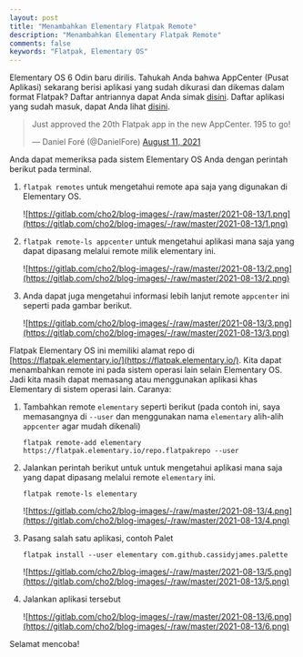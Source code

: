 ```yaml
---
layout: post
title: "Menambahkan Elementary Flatpak Remote"
description: "Menambahkan Elementary Flatpak Remote"
comments: false
keywords: "Flatpak, Elementary OS"
---
```


Elementary OS 6 Odin baru dirilis. Tahukah Anda bahwa AppCenter (Pusat Aplikasi) sekarang berisi aplikasi yang sudah dikurasi dan dikemas dalam 
format Flatpak? Daftar antriannya dapat Anda simak [disini](https://github.com/elementary/appcenter-reviews/pulls). Daftar aplikasi yang sudah masuk, dapat Anda lihat [disini](https://github.com/elementary/appcenter-reviews/tree/main/applications).

<blockquote class="twitter-tweet"><p lang="en" dir="ltr">Just approved the 20th Flatpak app in the new AppCenter. 195 to go!</p>&mdash; Daniel Foré (@DanielFore) <a href="https://twitter.com/DanielFore/status/1425573230689931267?ref_src=twsrc%5Etfw">August 11, 2021</a></blockquote> <script async src="https://platform.twitter.com/widgets.js" charset="utf-8"></script>

Anda dapat memeriksa pada sistem Elementary OS Anda dengan perintah berikut pada terminal.
1. `flatpak remotes` untuk mengetahui remote apa saja yang digunakan di Elementary OS.

    ![https://gitlab.com/cho2/blog-images/-/raw/master/2021-08-13/1.png](https://gitlab.com/cho2/blog-images/-/raw/master/2021-08-13/1.png)

1.  `flatpak remote-ls appcenter` untuk mengetahui aplikasi mana saja yang dapat dipasang melalui remote milik elementary ini.

    ![https://gitlab.com/cho2/blog-images/-/raw/master/2021-08-13/2.png](https://gitlab.com/cho2/blog-images/-/raw/master/2021-08-13/2.png)

1. Anda dapat juga mengetahui informasi lebih lanjut remote `appcenter` ini seperti pada gambar berikut.

    ![https://gitlab.com/cho2/blog-images/-/raw/master/2021-08-13/3.png](https://gitlab.com/cho2/blog-images/-/raw/master/2021-08-13/3.png)

Flatpak Elementary OS ini memiliki alamat repo di [https://flatpak.elementary.io/](https://flatpak.elementary.io/). Kita dapat menambahkan remote ini pada sistem operasi lain selain Elementary OS. Jadi kita masih dapat memasang atau menggunakan aplikasi khas Elementary di sistem operasi lain. Caranya:

1. Tambahkan remote `elementary` seperti berikut (pada contoh ini, saya memasangnya di `--user` dan menggunakan nama `elementary` alih-alih `appcenter` agar mudah dikenali)
    ```
    flatpak remote-add elementary https://flatpak.elementary.io/repo.flatpakrepo --user
    ```
1. Jalankan perintah berikut untuk untuk mengetahui aplikasi mana saja yang dapat dipasang melalui remote `elementary` ini.     
    ```
    flatpak remote-ls elementary
    ```

    ![https://gitlab.com/cho2/blog-images/-/raw/master/2021-08-13/4.png](https://gitlab.com/cho2/blog-images/-/raw/master/2021-08-13/4.png)

1. Pasang salah satu aplikasi, contoh Palet
    ```
    flatpak install --user elementary com.github.cassidyjames.palette
    ```

    ![https://gitlab.com/cho2/blog-images/-/raw/master/2021-08-13/5.png](https://gitlab.com/cho2/blog-images/-/raw/master/2021-08-13/5.png)

1. Jalankan aplikasi tersebut

    ![https://gitlab.com/cho2/blog-images/-/raw/master/2021-08-13/6.png](https://gitlab.com/cho2/blog-images/-/raw/master/2021-08-13/6.png)


Selamat mencoba!            